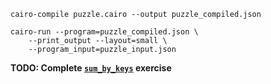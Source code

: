 ```
cairo-compile puzzle.cairo --output puzzle_compiled.json

cairo-run --program=puzzle_compiled.json \
    --print_output --layout=small \
    --program_input=puzzle_input.json
```

**TODO: Complete [`sum_by_keys`](https://www.cairo-lang.org/docs/hello_cairo/program_input.html#exercise) exercise**